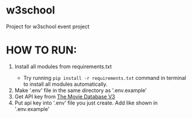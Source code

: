 # w3school
Project for w3school event project

<h1>HOW TO RUN:</h1>
<ol>
<li>Install all modules from requirements.txt</li>
<ul>
<li>Try running <code>pip install -r requirements.txt</code> command in terminal to install all modules automatically.</li>
</ul>
</li>
<li>Make '.env' file in the same directory as '.env.example'</li>

<li>Get API key from <a href='https://developers.themoviedb.org/3/getting-started/introduction'>The Movie Database V3</a></li>
<li>Put api key into '.env' file you just create. Add like shown in '.env.example'</li>
</ol>
